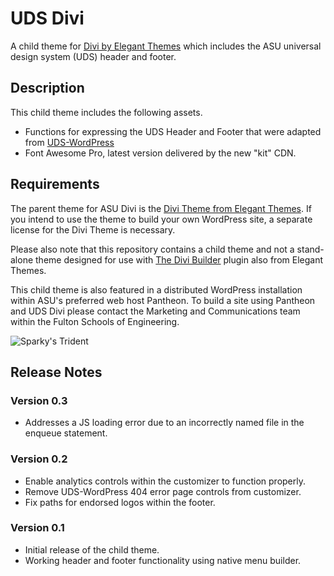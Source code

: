 # UDS Divi

A child theme for [Divi by Elegant Themes](https://www.elegantthemes.com/gallery/divi/) which includes the ASU universal design system (UDS) header and footer.

## Description

This child theme includes the following assets.

- Functions for expressing the UDS Header and Footer that were adapted from [UDS-WordPress](https://github.com/asu-ke-web-services/UDS-WordPress-Theme)
- Font Awesome Pro, latest version delivered by the new "kit" CDN.

## Requirements

The parent theme for ASU Divi is the [Divi Theme from Elegant Themes](http://www.elegantthemes.com/gallery/divi/). If you intend to use the theme to build your own WordPress site, a separate license for the Divi Theme is necessary.

Please also note that this repository contains a child theme and not a stand-alone theme designed for use with [The Divi Builder](http://www.elegantthemes.com/plugins/divi-builder/) plugin also from Elegant Themes.

This child theme is also featured in a distributed WordPress installation within ASU's preferred web host Pantheon. To build a site using Pantheon and UDS Divi please contact the Marketing and Communications team within the Fulton Schools of Engineering.

![Sparky's Trident](https://brandguide.asu.edu/sites/default/files/styles/panopoly_image_original/public/asu_brandhq_images_master_pitchfork_0.png?itok=CdnAzLZW)

## Release Notes

### Version 0.3

- Addresses a JS loading error due to an incorrectly named file in the enqueue statement.

### Version 0.2

- Enable analytics controls within the customizer to function properly.
- Remove UDS-WordPress 404 error page controls from customizer.
- Fix paths for endorsed logos within the footer.

### Version 0.1

- Initial release of the child theme.
- Working header and footer functionality using native menu builder.
